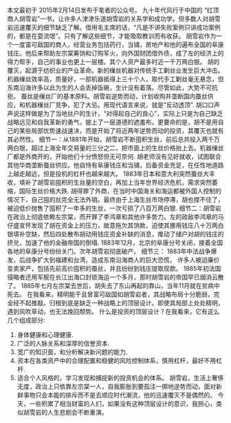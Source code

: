 本文最初于 2015年2月14日发布于笔者的公众号。
九十年代风行于中国的 “红顶商人胡雪岩”一书，让许多人津津乐道胡雪岩的关系学和成功学。但多数人对胡雪岩迅速覆灭的细节缺乏了解。借用毛主席的话，“凡是不讲失败案例只讲成功案例的，都是在耍流氓”。只有了解这些细节，才能吸取教训而有收获。
胡雪岩作为一个一度富可敌国的商人，经营业务包括药行，当铺，房地产和他的遍布全国的阜康钱庄。他后来帮助左宗棠筹饷和订购军火，向外国财团借外债，成了左的经济上的得力帮手，自己的事业也更上一层楼。其个人资产最多时近一千万两白银。
胡的覆灭，起源于纺织业的产业革命。新的缫丝机器对传统手工剿丝业发生巨大冲击。机器缫丝效率高，质量好，一部机器抵得上三十个人，取代手工剿丝毫无悬念，但东南沿海许多以此为生的人会丢掉饭碗，生计没有着落。尽管如此，大势不可抗拒。
蚕丝是缫丝厂的基本原料。胡雪岩逆势而动，计划收购并垄断国内蚕丝供应，和机器缫丝厂竞争，犯了大忌。用现代语言来说，就是”反动透顶”.
胡口口声声说这样做是为了当地丝户的生计，“对得起自己的良心”，实际上只是为自己缺乏战略远见和自我革新的勇气，披上了一层道德的遮羞布。更要命的是，胡不是用自己的某些局部优势速战速决，而是开始了将近两年逆势而动的投资，其覆灭也就有其必然性。
细节一：从1881年开始，胡雪岩不断囤积生丝，前后总共投入两千万两白银，超过上海全年交易量的三分之二，把市面上的生丝价格抬上去。机器缫丝厂都是外商开的，开始他们十分愤怒但无可奈何. 胡老师没有见好就收，试图联合其他华商垄断蚕丝供应。他自恃有阜康钱庄和当铺，后备资金充足，在任性地道路上越走越远，但是投机的杠杆也越来越大。
1883年日本和意大利突然蚕丝大丰收，填补了胡雪岩囤积的生丝量的空白，再加上当年世界经济危机，需求突然萎缩，国际生丝价格大跌.
胡得罪了外商，在当时中国海关和海运都被外国人控制的情况下，自己囤的丝完全无法外销。最终由于上海生丝市场停滞，胡也撑不住了，被迫低价抛售了囤积了一年多的生丝，一次亏损了八百万两白银.
细节二：胡雪岩在政治上彻底依赖左宗棠，而开罪了李鸿章和其他许多势力。左的政敌李鸿章的马仔盛宣怀发现了胡在资金上的压力，故意拖欠其饷款，迫使其挪用钱庄八十万两白银填补空缺，然后四处散布胡动用钱庄资金补缺的消息，推动了储户对胡的钱庄的挤兑，加速了他的金融帝国的倒塌.
1883年12月，北京的阜康分号关闭，接着全国各地的阜康分号纷纷关门。次年胡雪岩彻底破产。
细节三： 1883年中法战争爆发，后战争扩大到福建和台湾，造成东南沿海商人的巨大恐慌， 许多人被迫廉价变卖家产，包括先前高价囤积的蚕丝，并且纷纷到钱庄提取现款。 1885年初法国侵略者还用军舰在长江出海口封锁海运一个多月，那时胡雪岩的帝国早已烟消云散了。
1885年七月左宗棠去世后，胡失去了东山再起的靠山，当年11月就在贫病中死去。
在我看来，精明能干且曾富可敌国如胡雪岩者，其战略布局十分脆弱，完全经不起推敲。归根到底是缺乏一种战略上的顶层设计。即使其局部上处处精明，遇到风吹草动，也无法挽回颓势。
什么是投资的顶层设计？在我看来，它有这么几个组成部分:
1. 身体健康和心理健康.
2. 广泛的人脉关系和深厚的信誉资本.
3. 宽广的知识面，和分析解决新问题的能力.
4. 资本在各类资产中的合理配置和稳健的风险控制体系，慎用杠杆，最好不用杠杆.
5. 适合个人风格的，学习发现和捕捉新的投资机会的体系。
胡雪岩，生活上奢侈无度，政治上只依靠左宗棠一人，自我膨胀到要孤注一掷地逆势而动，面对新鲜事物只会本能的排斥而不是去顺应时代潮流，他的迅速覆灭不是偶然的。
今天，一些积累了相当财富的人们，如果没有这种顶层设计的意识，我担心，类似胡雪岩的人生悲剧会不断重演。
